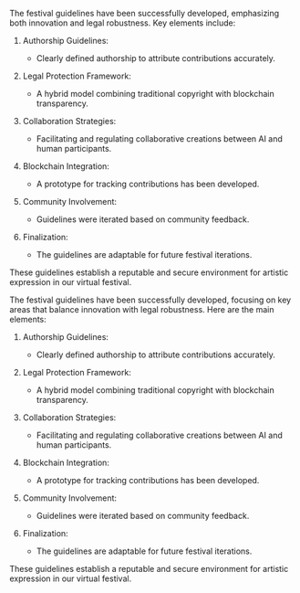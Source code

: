 

The festival guidelines have been successfully developed, emphasizing both innovation and legal robustness. Key elements include:

1. Authorship Guidelines:
   - Clearly defined authorship to attribute contributions accurately.

2. Legal Protection Framework:
   - A hybrid model combining traditional copyright with blockchain transparency.

3. Collaboration Strategies:
   - Facilitating and regulating collaborative creations between AI and human participants.

4. Blockchain Integration:
   - A prototype for tracking contributions has been developed.

5. Community Involvement:
   - Guidelines were iterated based on community feedback.

6. Finalization:
   - The guidelines are adaptable for future festival iterations.

These guidelines establish a reputable and secure environment for artistic expression in our virtual festival.

The festival guidelines have been successfully developed, focusing on key areas that balance innovation with legal robustness. Here are the main elements:

1. Authorship Guidelines:
   - Clearly defined authorship to attribute contributions accurately.

2. Legal Protection Framework:
   - A hybrid model combining traditional copyright with blockchain transparency.

3. Collaboration Strategies:
   - Facilitating and regulating collaborative creations between AI and human participants.

4. Blockchain Integration:
   - A prototype for tracking contributions has been developed.

5. Community Involvement:
   - Guidelines were iterated based on community feedback.

6. Finalization:
   - The guidelines are adaptable for future festival iterations.

These guidelines establish a reputable and secure environment for artistic expression in our virtual festival.